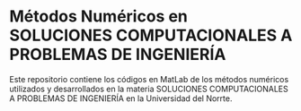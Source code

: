 # Métodos Numéricos en SOLUCIONES COMPUTACIONALES A PROBLEMAS DE INGENIERÍA
Este repositorio contiene los códigos en MatLab de los métodos numéricos utilizados y desarrollados en la materia SOLUCIONES COMPUTACIONALES A PROBLEMAS DE INGENIERÍA en la Universidad del Norrte.
